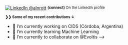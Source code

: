 <div>
     <p><a href="https://www.linkedin.com/in/alan-rotta-1778481b5/"><img alt="LinkedIn @alnrott" align="center" src="https://img.shields.io/badge/LINKEDIN-gray.svg?colorA=6A788D&colorB=6A788D&style=for-the-badge" /></a>&nbsp;<small><strong>(connect)</strong> On the LinkedIn profile </small></p>
</div>


<small><strong>❯❯ Some of my recent contributions ↓</strong></small>

- 🔭 I’m currently working on CIDS (Córdoba, Argentina)
- 🌱 I’m currently learning Machine Learning
- 👯 I’m currently to collaborate on @Evoltis
-->
